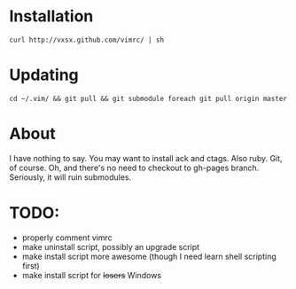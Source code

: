 Installation
============
```
curl http://vxsx.github.com/vimrc/ | sh
```

Updating
========
```
cd ~/.vim/ && git pull && git submodule foreach git pull origin master
```

About
=====
I have nothing to say.
You may want to install ack and ctags. Also ruby.
Git, of course.
Oh, and there's no need to checkout to gh-pages branch.
Seriously, it will ruin submodules.

TODO:
=====
* properly comment vimrc
* make uninstall script, possibly an upgrade script
* make install script more awesome (though I need learn shell scripting
  first)
* make install script for <del>losers</del> Windows
